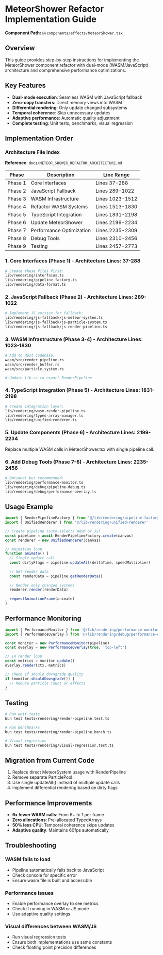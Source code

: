 # MeteorShower Refactor Implementation Guide

**Component Path:** `@/components/effects/MeteorShower.tsx`

## Overview

This guide provides step-by-step instructions for implementing the MeteorShower component refactor with dual-mode (WASM/JavaScript) architecture and comprehensive performance optimizations.

## Key Features

- **Dual-mode execution**: Seamless WASM with JavaScript fallback
- **Zero-copy transfers**: Direct memory views into WASM
- **Differential rendering**: Only update changed subsystems
- **Temporal coherence**: Skip unnecessary updates
- **Adaptive performance**: Automatic quality adjustment
- **Complete testing**: Unit tests, benchmarks, visual regression

## Implementation Order

### Architecture File Index
**Reference**: `docs/METEOR_SHOWER_REFACTOR_ARCHITECTURE.md`

| Phase | Description | Line Range |
|-------|-------------|------------|
| Phase 1 | Core Interfaces | Lines 37-288 |
| Phase 2 | JavaScript Fallback | Lines 289-1022 |
| Phase 3 | WASM Infrastructure | Lines 1023-1512 |
| Phase 4 | Refactor WASM Systems | Lines 1513-1830 |
| Phase 5 | TypeScript Integration | Lines 1831-2198 |
| Phase 6 | Update MeteorShower | Lines 2199-2234 |
| Phase 7 | Performance Optimization | Lines 2235-2309 |
| Phase 8 | Debug Tools | Lines 2310-2456 |
| Phase 9 | Testing | Lines 2457-2773 |

### 1. Core Interfaces (Phase 1) - Architecture Lines: 37-288
```bash
# Create these files first:
lib/rendering/interfaces.ts
lib/rendering/pipeline-factory.ts
lib/rendering/data-format.ts
```

### 2. JavaScript Fallback (Phase 2) - Architecture Lines: 289-1022
```bash
# Implement JS version for fallback:
lib/rendering/js-fallback/js-meteor-system.ts
lib/rendering/js-fallback/js-particle-system.ts
lib/rendering/js-fallback/js-render-pipeline.ts
```

### 3. WASM Infrastructure (Phase 3-4) - Architecture Lines: 1023-1830
```bash
# Add to Rust codebase:
wasm/src/render_pipeline.rs
wasm/src/render_buffer.rs
wasm/src/particle_system.rs

# Update lib.rs to export RenderPipeline
```

### 4. TypeScript Integration (Phase 5) - Architecture Lines: 1831-2198
```bash
# Create integration layer:
lib/rendering/wasm-render-pipeline.ts
lib/rendering/typed-array-manager.ts
lib/rendering/unified-renderer.ts
```

### 5. Update Components (Phase 6) - Architecture Lines: 2199-2234
Replace multiple WASM calls in MeteorShower.tsx with single pipeline call.

### 6. Add Debug Tools (Phase 7-8) - Architecture Lines: 2235-2456
```bash
# Optional but recommended:
lib/rendering/performance-monitor.ts
lib/rendering/debug/pipeline-debug.ts
lib/rendering/debug/performance-overlay.ts
```

## Usage Example

```typescript
import { RenderPipelineFactory } from '@/lib/rendering/pipeline-factory'
import { UnifiedRenderer } from '@/lib/rendering/unified-renderer'

// Create pipeline (auto-selects WASM or JS)
const pipeline = await RenderPipelineFactory.create(canvas)
const renderer = new UnifiedRenderer(canvas)

// Animation loop
function animate() {
  // Single update call
  const dirtyFlags = pipeline.updateAll(deltaTime, speedMultiplier)
  
  // Get render data
  const renderData = pipeline.getRenderData()
  
  // Render only changed systems
  renderer.render(renderData)
  
  requestAnimationFrame(animate)
}
```

## Performance Monitoring

```typescript
import { PerformanceMonitor } from '@/lib/rendering/performance-monitor'
import { PerformanceOverlay } from '@/lib/rendering/debug/performance-overlay'

const monitor = new PerformanceMonitor(pipeline)
const overlay = new PerformanceOverlay(true, 'top-left')

// In render loop
const metrics = monitor.update()
overlay.render(ctx, metrics)

// Check if should downgrade quality
if (monitor.shouldDowngrade()) {
  // Reduce particle count or effects
}
```

## Testing

```bash
# Run unit tests
bun test tests/rendering/render-pipeline.test.ts

# Run benchmarks
bun test tests/rendering/render-pipeline.bench.ts

# Visual regression
bun test tests/rendering/visual-regression.test.ts
```

## Migration from Current Code

1. Replace direct MeteorSystem usage with RenderPipeline
2. Remove separate ParticlePool
3. Use single updateAll() instead of multiple update calls
4. Implement differential rendering based on dirty flags

## Performance Improvements

- **6x fewer WASM calls**: From 6+ to 1 per frame
- **Zero allocations**: Pre-allocated TypedArrays
- **50% less CPU**: Temporal coherence skips updates
- **Adaptive quality**: Maintains 60fps automatically

## Troubleshooting

### WASM fails to load
- Pipeline automatically falls back to JavaScript
- Check console for specific error
- Ensure wasm file is built and accessible

### Performance issues
- Enable performance overlay to see metrics
- Check if running in WASM or JS mode
- Use adaptive quality settings

### Visual differences between WASM/JS
- Run visual regression tests
- Ensure both implementations use same constants
- Check floating point precision differences
